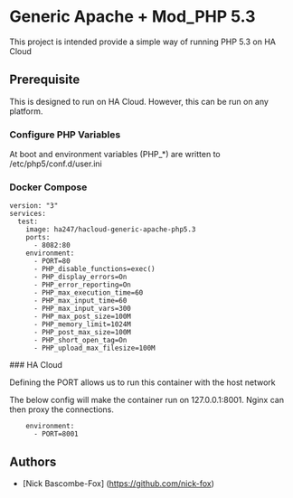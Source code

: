 # Generic Apache + Mod_PHP 5.3

This project is intended provide a simple way of running PHP 5.3 on HA Cloud

## Prerequisite

This is designed to run on HA Cloud. However, this can be run on any platform. 


### Configure PHP Variables

At boot and environment variables (PHP_*) are written to /etc/php5/conf.d/user.ini

### Docker Compose
```
version: "3"
services:
  test:
    image: ha247/hacloud-generic-apache-php5.3
    ports:
      - 8082:80
    environment:
      - PORT=80
      - PHP_disable_functions=exec()
      - PHP_display_errors=On
      - PHP_error_reporting=On
      - PHP_max_execution_time=60
      - PHP_max_input_time=60
      - PHP_max_input_vars=300
      - PHP_max_post_size=100M
      - PHP_memory_limit=1024M
      - PHP_post_max_size=100M
      - PHP_short_open_tag=On
      - PHP_upload_max_filesize=100M
```

### HA Cloud

Defining the PORT allows us to run this container  with the host network

The below config will make the container run on 127.0.0.1:8001. Nginx can then proxy the connections.
```
    environment:
      - PORT=8001
```


## Authors

* [Nick Bascombe-Fox] (https://github.com/nick-fox)
